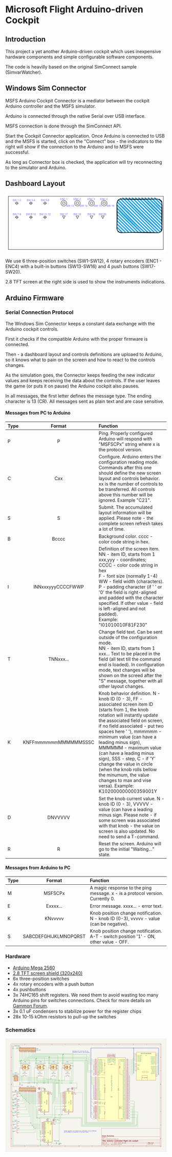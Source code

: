 # Microsoft Flight Arduino-driven Cockpit

## Introduction

This project a yet another Arduino-driven cockpit which uses inexpensive hardware components and simple configurable software components.

The code is heavilly based on the original SimConnect sample (SimvarWatcher).

## Windows Sim Connector

MSFS Arduino Cockpit Connector is a mediator between the cockpit Arduino controller and the MSFS simulator.

Arduino is connected through the native Serial over USB interface.

MSFS connection is done through the SimConnect API.

Start the Cockpit Connector application. Once Arduino is connected to USB and the MSFS is started, click on the "Connect" box - the indicators to the right will show if the connection to the Arduino and to MSFS were successful.

As long as Connector box is checked, the application will try reconnecting to the simulator and Arduino.

## Dashboard Layout

![Dashboard layout](extra/dashboard.png)

We use 6 three-position switches (SW1-SW12), 4 rotary encoders (ENC1 - ENC4) with a built-in buttons (SW13-SW16) and 4 push buttons (SW17-SW20).

2.8 TFT screen at the right side is used to show the instruments indications.

## Arduino Firmware

### Serial Connection Protocol

The Windows Sim Connector keeps a constant data exchange with the Arduino cockpit controls.

First it checks if the compatible Arduino with the proper firmware is connected.

Then - a dashboard layout and controls definitions are uploaed to Arduino, so it knows what to pain on the screen and how to react to the controls changes.

As the simulation goes, the Connector keeps feeding the new indicator values and keeps receiving the data about the controls. If the user leaves the game (or puts it on pause) the Arduino cockpit also pauses.

In all messages, the first letter defines the message type. The ending character is 13 (CR). All messages sent as plain text and are case sensitive.


#### Messages from PC to Arduino
| Type | Format | Function |
| :--- | :---: | :--- |
| P | P | Ping. Properly configured Arduino will respond with "MSFSCPx" string where x is the protocol version. |
| C | Cxx | Configure. Arduino enters the configuration reading mode. Commands after this one should define the new screen layout and controls behavior. xx is the number of controls to be transferred. All controls above this number will be ignored. Example "С21". |
| S | S | Submit. The accumulated layout information will be applied. Please note - the complete screen refresh takes a lot of time. |
| B | Bcccc | Background color. cccc - color code string in hex. |
| I | INNxxxyyyCCCCFWWP | Definition of the screen item. <br/>NN - item ID, starts from 1<br/> xxx,yyy - coordinates; <br/> CCCC - color code string in hex <br/> F - font size (normally 1-4)<br/>WW - field width (characters). P - padding character (if ' ' or '0' the field is right-aligned and padded with the character specified. If other value - field is left-aligned and not padded). <br/>Example: "I01010010F81F230" |
| T | TNNxxx... | Change field text. Can be sent outside of the configuration mode. <br/> NN - item ID, starts from 1<br/>xxx... Text to be placed in the field (all text till the command end is loaded). In configuration mode, text changes will be shown on the screed after the "S" message, together with all other layout changes. |
| K | KNFFmmmmmmMMMMMMSSSC | Knob behavior definition. N - knob ID (0 - 3),  FF - associated screen item ID (starts from 1, the knob rotation will instantly update the associated field on screen, if no field associated - put two spaces here '  '), mmmmmm - minimum value (can have a leading minus sign), MMMMMM - maximum value (can have a leading minus sign), SSS - step, C - if 'Y' change the value in circle (when the knob rolls bellow the minumum, the value changes to max and vise versa). Example: K102000000000359001Y  |
| D | DNVVVVV | Set the knob current value. N - knob ID (0 - 3), VVVVV - value (can have a leading minus sign. Please note - if some screen was associated with that knob - the value on screen is also updated. No need to send a T-command. |
| R | R | Reset the screen. Arduino will go to the initial "Waiting..." state. |

#### Messages from Arduino to PC
| Type | Format | Function |
| :--- | :---: | :--- |
| M | MSFSCPx | A magic response to the ping message. x - is a protocol version. Currently 0. |
| E | Exxxx... | Error message. xxxx... - error text. |
| K | KNvvvvv  | Knob position change notification. N - knob ID (0-3), vvvvv - value (can be negative). |
| S | SABCDEFGHIJKLMNOPQRST | Knob position change notification. A-T - switch position '1' - ON, other value - OFF. |

### Hardware

 * [Arduino Mega 2560](http://www.banggood.com/Mega2560-R3-ATmega2560-16AU-Control-Board-With-USB-Cable-For-Arduino-p-73020.html?p=M908156347868201609Y)
 * [2.8 TFT screen shield (320x240)](https://www.banggood.com/2_8-Inch-TFT-LCD-Shield-Touch-Display-Screen-Module-Geekcreit-for-Arduino-products-that-work-with-official-Arduino-boards-p-989697.html?p=M908156347868201609Y)
 * 6x three-position switches
 * 4x rotary encoders with a push button
 * 4x pushbuttons
 * 3x 74HC165 shift registers. We need them to avoid wasting too many Arduino pins for switches connections. Check for more details on [Gammon Forum](http://www.gammon.com.au/forum/?id=11979). 
 * 3x 0.1 uF condensers to stabilize power for the register chips
 * 28x 10-15 kOhm resistors to pull-up the switches

### Schematics

![Electric circuit schematics](extra/schematics/schematics.png )

